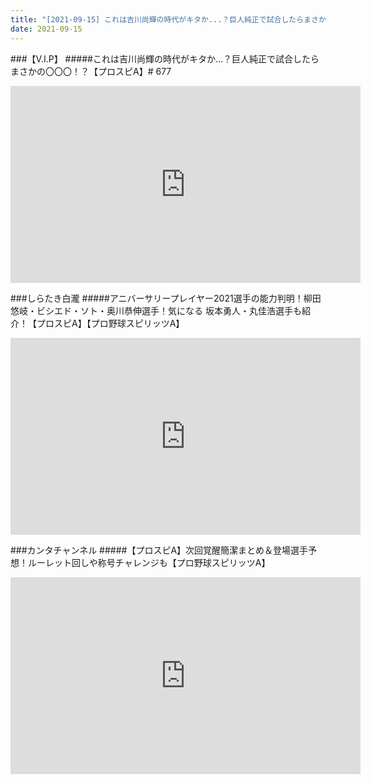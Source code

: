 ```yaml
---
title: "[2021-09-15] これは吉川尚輝の時代がキタか...？巨人純正で試合したらまさかの〇〇〇！？【プロスピA】# 677 他"
date: 2021-09-15
---
```

###【V.I.P】
#####これは吉川尚輝の時代がキタか...？巨人純正で試合したらまさかの〇〇〇！？【プロスピA】# 677
<iframe width="560" height="315" src="https://www.youtube.com/embed/nIvTw3p1IFE" frameborder="0" allow="accelerometer; autoplay; clipboard-write; encrypted-media; gyroscope; picture-in-picture" allowfullscreen></iframe>

###しらたき白瀧
#####アニバーサリープレイヤー2021選手の能力判明！柳田悠岐・ビシエド・ソト・奥川恭伸選手！気になる 坂本勇人・丸佳浩選手も紹介！【プロスピA】【プロ野球スピリッツA】
<iframe width="560" height="315" src="https://www.youtube.com/embed/KGpTiWHqM2k" frameborder="0" allow="accelerometer; autoplay; clipboard-write; encrypted-media; gyroscope; picture-in-picture" allowfullscreen></iframe>

###カンタチャンネル
#####【プロスピA】次回覚醒簡潔まとめ＆登場選手予想！ルーレット回しや称号チャレンジも【プロ野球スピリッツA】
<iframe width="560" height="315" src="https://www.youtube.com/embed/4L48lYXVbGs" frameborder="0" allow="accelerometer; autoplay; clipboard-write; encrypted-media; gyroscope; picture-in-picture" allowfullscreen></iframe>


